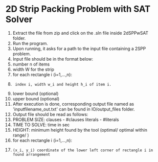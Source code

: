 # 2D Strip Packing Problem with SAT Solver
1. Extract the file from zip and click on the .sln file inside 2dSPPwSAT folder.
2. Run the program.
3. Upon running, it asks for a path to the input file containing a 2SPP problem.
4. Input file should be in the format below:
5.   number n of items
6.   width W for the strip 
7.   for each rectangle i (i=1,...,n): 
8.      index i, width w_i and height h_i of item i.
9.   lower bound (optional)
10.  upper bound (optional)
11. After execution is done, corresponding output file named as 'inputfilename_out.txt' can be found in IO/output_files folder.
12. Output file should be read as follows:
13.  PROBLEM SIZE: clauses - #clauses literals - #literals
14.  TIME TO SOLVE: time in sec
15.  HEIGHT: minimum height found by the tool (optimal/ optimal within range/ )
16.  for each rectangle i (i=1,...,n): 
17.     (x_i, y_i) coordinate of the lower left corner of rectangle i in found arrangement
